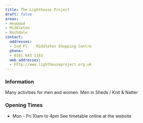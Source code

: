 ```yaml
---
title: The Lighthouse Project
draft: false
areas:
- Heywood
- Middleton
- Rochdale
contact:
  addresses:
  - 2nd Fl.   Middleton Shopping Centre
  phone:
  - 0161 643 1163
  web_addresses:
  - http://www.lighthouseproject.org.uk
---
```


### Information
Many activities for men and women.  Men in Sheds / Knit & Natter

### Opening Times
* Mon - Fri 10am to 4pm   See timetable online at the website